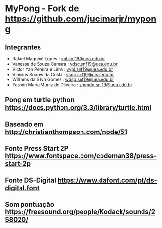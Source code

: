 # MyPong - Fork de https://github.com/jucimarjr/mypong

## Integrantes

- Rafael Maquiné Lopes : rml.snf19@uea.edu.br
- Vanessa de Souza Camara : vdsc.snf19@uea.edu.br
- Victor Yan Pereira e Lima : vypl.snf19@uea.edu.br
- Vinicius Soares da Costa : vsdc.snf19@uea.edu.br
- Williams da Silva Gomes : wdsg.snf19@uea.edu.br
- Yasmin Maria Muniz de Oliveira : ymmdo.snf19@uea.edu.br

## Pong em turtle python https://docs.python.org/3.3/library/turtle.html

## Baseado em http://christianthompson.com/node/51

## Fonte Press Start 2P https://www.fontspace.com/codeman38/press-start-2p

## Fonte DS-Digital https://www.dafont.com/pt/ds-digital.font

## Som pontuação https://freesound.org/people/Kodack/sounds/258020/
